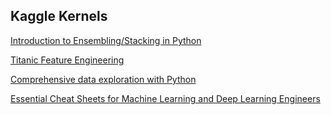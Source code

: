 ## Kaggle Kernels

[Introduction to Ensembling/Stacking in Python](https://www.kaggle.com/arthurtok/introduction-to-ensembling-stacking-in-python)

[Titanic Feature Engineering](https://www.kaggle.com/sinakhorami/titanic-best-working-classifier)

[Comprehensive data exploration with Python](https://www.kaggle.com/pmarcelino/comprehensive-data-exploration-with-python)

[Essential Cheat Sheets for Machine Learning and Deep Learning Engineers](https://startupsventurecapital.com/essential-cheat-sheets-for-machine-learning-and-deep-learning-researchers-efb6a8ebd2e5)
